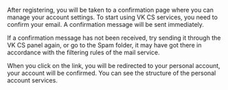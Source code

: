 After registering, you will be taken to a confirmation page where you can manage your account settings. To start using VK CS services, you need to confirm your email. A confirmation message will be sent immediately.

<warn>

If a confirmation message has not been received, try sending it through the VK CS panel again, or go to the Spam folder, it may have got there in accordance with the filtering rules of the mail service.

</warn>

When you click on the link, you will be redirected to your personal account, your account will be confirmed. You can see the structure of the personal account services.

